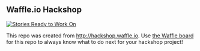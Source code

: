 ## Waffle.io Hackshop

[![Stories Ready to Work On](https://badge.waffle.io/mateoclarke/hackshop.svg?label=ready&title=Cards%20Ready%20To%20Work%20On)](https://waffle.io/mateoclarke/hackshop)

This repo was created from http://hackshop.waffle.io. Use [the Waffle board](https://waffle.io/mateoclarke/hackshop) for this repo to always know what to do next for your hackshop project!
